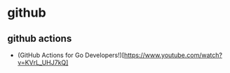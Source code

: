 # github

## github actions
* (GitHub Actions for Go Developers!)[https://www.youtube.com/watch?v=KVrL_UHJ7kQ]
